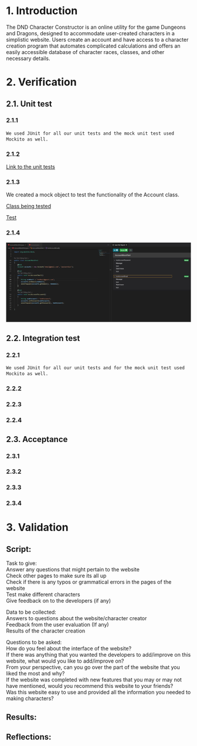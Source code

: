 # 1. Introduction
The DND Character Constructor is an online utility for the game Dungeons and Dragons, designed to accommodate user-created characters in a simplistic website. Users create an account and have access to a character creation program that automates complicated calculations and offers an easily accessible database of character races, classes, and other necessary details.

# 2. Verification
## 2.1. Unit test
  ### 2.1.1
    We used JUnit for all our unit tests and the mock unit test used Mockito as well.
    
  ### 2.1.2
  [Link to the unit tests](https://github.com/cloudandr0id/DNDCharacterCreation/tree/main/project_backend/tests/unitTests)
  
  ### 2.1.3
  We created a mock object to test the functionality of the Account class.
  
  [Class being tested](https://github.com/cloudandr0id/DNDCharacterCreation/blob/main/project_backend/database%20classes/Account.java)
  
  [Test](https://github.com/cloudandr0id/DNDCharacterCreation/blob/main/project_backend/tests/unitTests/AccountMockTest.java)
  
  ### 2.1.4
  ![Mock object test passing](https://github.com/cloudandr0id/DNDCharacterCreation/blob/main/project_documentation/cs386_deliverables/D7/MockUnitTest.JPG?raw=true)
  
## 2.2. Integration test
  ### 2.2.1
    We used JUnit for all our unit tests and for the mock unit test used Mockito as well.
  ### 2.2.2
  ### 2.2.3
  ### 2.2.4
## 2.3. Acceptance
  ### 2.3.1
  ### 2.3.2
  ### 2.3.3
  ### 2.3.4

# 3. Validation
  ## Script:  
  Task to give:  
    Answer any questions that might pertain to the website  
    Check other pages to make sure its all up  
    Check if there is any typos or grammatical errors in the pages of the website  
    Test make different characters  
    Give feedback on to the developers (if any)  

  Data to be collected:  
    Answers to questions about the website/character creator  
    Feedback from the user evaluation (If any)  
    Results of the character creation  

  Questions to be asked:  
    How do you feel about the interface of the website?  
    If there was anything that you wanted the developers to add/improve on this website, what would you like to add/improve on?  
    From your perspective, can you go over the part of the website that you liked the most and why?  
    If the website was completed with new features that you may or may not have mentioned, would you recommend this website to your friends?  
    Was this website easy to use and provided all the information you needed to making characters?  

  ## Results:
  ## Reflections:

